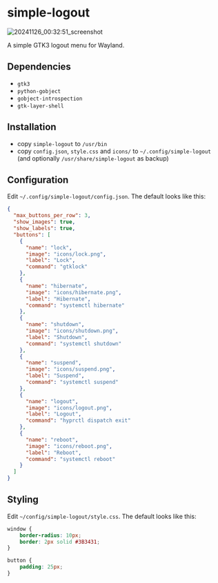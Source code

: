 # simple-logout   
![20241126_00:32:51_screenshot](https://github.com/user-attachments/assets/8ca4c7de-8623-4813-aa72-9ef8f3edf43c)     
  
A simple GTK3 logout menu for Wayland.

## Dependencies
- `gtk3`
- `python-gobject`
- `gobject-introspection`
- `gtk-layer-shell`

## Installation
- copy `simple-logout` to `/usr/bin`
- copy `config.json`, `style.css` and `icons/` to `~/.config/simple-logout` (and optionally `/usr/share/simple-logout` as backup)

## Configuration
Edit `~/.config/simple-logout/config.json`. The default looks like this:
```json
{
  "max_buttons_per_row": 3,
  "show_images": true,
  "show_labels": true,
  "buttons": [
    {
      "name": "lock",
      "image": "icons/lock.png",
      "label": "Lock",
      "command": "gtklock"
    },
    {
      "name": "hibernate",
      "image": "icons/hibernate.png",
      "label": "Hibernate",
      "command": "systemctl hibernate"
    },
    {
      "name": "shutdown",
      "image": "icons/shutdown.png",
      "label": "Shutdown",
      "command": "systemctl shutdown"
    },
    {
      "name": "suspend",
      "image": "icons/suspend.png",
      "label": "Suspend",
      "command": "systemctl suspend"
    },
    {
      "name": "logout",
      "image": "icons/logout.png",
      "label": "Logout",
      "command": "hyprctl dispatch exit"
    },
    {
      "name": "reboot",
      "image": "icons/reboot.png",
      "label": "Reboot",
      "command": "systemctl reboot"
    }
  ]
}
```

## Styling
Edit `~/config/simple-logout/style.css`. The default looks like this:
```css
window {
    border-radius: 10px;
    border: 2px solid #3B3431;
}

button {
    padding: 25px;
}
```
